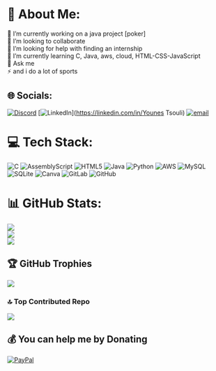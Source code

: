 # 💫 About Me:
🔭 I’m currently working on a java project [poker]<br>👯 I’m looking to collaborate <br>🤝 I’m looking for help with finding an internship <br>🌱 I’m currently learning C, Java, aws, cloud, HTML-CSS-JavaScript<br>💬 Ask me <br>⚡ and i do a lot of sports


## 🌐 Socials:
[![Discord](https://img.shields.io/badge/Discord-%237289DA.svg?logo=discord&logoColor=white)](https://discord.gg/younestsouli) [![LinkedIn](https://img.shields.io/badge/LinkedIn-%230077B5.svg?logo=linkedin&logoColor=white)](https://linkedin.com/in/Younes Tsouli) [![email](https://img.shields.io/badge/Email-D14836?logo=gmail&logoColor=white)](mailto:younestsouli444@gmail.com) 

# 💻 Tech Stack:
![C](https://img.shields.io/badge/c-%2300599C.svg?style=for-the-badge&logo=c&logoColor=white) ![AssemblyScript](https://img.shields.io/badge/assembly%20script-%23000000.svg?style=for-the-badge&logo=assemblyscript&logoColor=white) ![HTML5](https://img.shields.io/badge/html5-%23E34F26.svg?style=for-the-badge&logo=html5&logoColor=white) ![Java](https://img.shields.io/badge/java-%23ED8B00.svg?style=for-the-badge&logo=openjdk&logoColor=white) ![Python](https://img.shields.io/badge/python-3670A0?style=for-the-badge&logo=python&logoColor=ffdd54) ![AWS](https://img.shields.io/badge/AWS-%23FF9900.svg?style=for-the-badge&logo=amazon-aws&logoColor=white) ![MySQL](https://img.shields.io/badge/mysql-4479A1.svg?style=for-the-badge&logo=mysql&logoColor=white) ![SQLite](https://img.shields.io/badge/sqlite-%2307405e.svg?style=for-the-badge&logo=sqlite&logoColor=white) ![Canva](https://img.shields.io/badge/Canva-%2300C4CC.svg?style=for-the-badge&logo=Canva&logoColor=white) ![GitLab](https://img.shields.io/badge/gitlab-%23181717.svg?style=for-the-badge&logo=gitlab&logoColor=white) ![GitHub](https://img.shields.io/badge/github-%23121011.svg?style=for-the-badge&logo=github&logoColor=white)
# 📊 GitHub Stats:
![](https://github-readme-stats.vercel.app/api?username=Younes-Tsouli&theme=dark&hide_border=true&include_all_commits=false&count_private=true)<br/>
![](https://nirzak-streak-stats.vercel.app/?user=Younes-Tsouli&theme=dark&hide_border=true)<br/>
![](https://github-readme-stats.vercel.app/api/top-langs/?username=Younes-Tsouli&theme=dark&hide_border=true&include_all_commits=false&count_private=true&layout=compact)

## 🏆 GitHub Trophies
![](https://github-profile-trophy.vercel.app/?username=Younes-Tsouli&theme=radical&no-frame=false&no-bg=false&margin-w=4)

### 🔝 Top Contributed Repo
![](https://github-contributor-stats.vercel.app/api?username=Younes-Tsouli&limit=5&theme=dark&combine_all_yearly_contributions=true)

  ## 💰 You can help me by Donating
  [![PayPal](https://img.shields.io/badge/PayPal-00457C?style=for-the-badge&logo=paypal&logoColor=white)](https://paypal.me/unsts) 

  
<!-- Proudly created with GPRM ( https://gprm.itsvg.in ) -->

